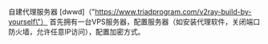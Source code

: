 自建代理服务器  [dwwd]（"https://www.triadprogram.com/v2ray-build-by-yourself\"）
首先拥有一台VPS服务器，配置服务器（如安装代理软件，关闭端口防火墙，允许任意IP访问），配置加密方式。